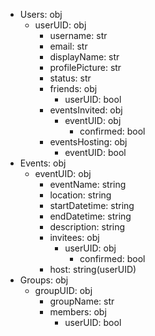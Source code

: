 - Users: obj
    - userUID: obj
        - username: str
        - email: str
        - displayName: str
        - profilePicture: str
        - status: str
        - friends: obj
            - userUID: bool
        - eventsInvited: obj
            - eventUID: obj
                - confirmed: bool
        - eventsHosting: obj
            - eventUID: bool
- Events: obj
    - eventUID: obj
         - eventName: string
         - location: string
         - startDatetime: string
         - endDatetime: string
         - description: string
         - invitees: obj
             - userUID: obj
                 - confirmed: bool
         - host: string(userUID)
- Groups: obj
    - groupUID: obj
        - groupName: str
        - members: obj
            - userUID: bool
